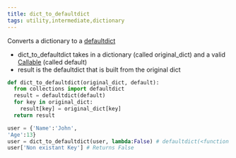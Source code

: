 ```yaml
---
title: dict_to_defaultdict
tags: utility,intermediate,dictionary
---
```


Converts a dictionary to a [defaultdict](https://docs.python.org/3.8/library/collections.html#collections.defaultdict)

- dict_to_defaultdict takes in a dictionary (called original_dict) and a valid [Callable](https://stackoverflow.com/questions/111234/what-is-a-callable) (called default)
- result is the defaultdict that is built from the original dict

```py
def dict_to_defaultdict(original_dict, default):
  from collections import defaultdict
  result = defaultdict(default)
  for key in original_dict:
    result[key] = original_dict[key]
  return result
```


```py
user = {'Name':'John',
'Age':13}
user = dict_to_defaultdict(user, lambda:False) # defaultdict(<function <lambda> at 0x000002CF4C278E50>, {'Name': 'John', 'Age': 13})
user['Non existant Key'] # Returns False
```